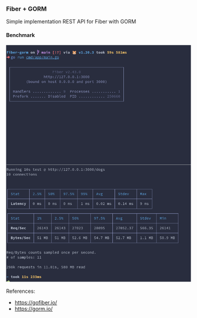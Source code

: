 ### Fiber + GORM

Simple implementation REST API for Fiber with GORM

#### Benchmark
![bench](https://github.com/LeandroRezendeCoutinho/fiber-gorm/blob/main/img/fiber_gorm_bench.png)

References:
- https://gofiber.io/
- https://gorm.io/

